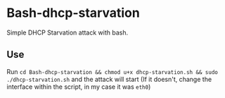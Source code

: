 # Bash-dhcp-starvation

Simple DHCP Starvation attack with bash.

## Use

Run `cd Bash-dhcp-starvation && chmod u+x dhcp-starvation.sh && sudo ./dhcp-starvation.sh` and the attack will start (If it doesn't, change the interface within the script, in my case it was `eth0`)
